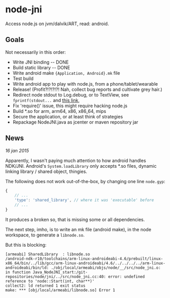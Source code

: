 # node-jni
Access node.js on jvm/dalvik/ART, read: android.

Goals
-----

Not necessarily in this order:
* Write JNI binding -- DONE
* Build static library -- DONE
* Write android make `{Application, Android}.mk` file
* Test build
* Write android app to play with node.js, from a phone/tablet/wearable
* Release! (Profit?!?!?!?! Nah, collect bug reports and cultivate grey hair.)
* Redirect node stdout to Log.debug, or to TextView, see `fprintf(stdout...` and [this link](http://stackoverflow.com/questions/23352592/redirecting-stdin-and-stdout-of-c-program-in-android),
* Fix 'require()' issue, this might require hacking node.js
* Build *.so for arm, arm64, x86, x86_64, mips
* Secure the application, or at least think of strategies
* Repackage NodeJNI.java as jcenter or maven repository jar


News
----

_16 jan 2015_

Apparently, I wasn't paying much attention to how android handles NDK/JNI.
Android's `System.loadLibrary` only accepts *.so files, dynamic linking library / shared object, thingies.

The following does not work out-of-the-box, by changing one line `node.gyp`:
```javascript
{
    // ...
    'type': 'shared_library', // where it was 'executable' before
    // ...
}
```

It produces a broken so, that is missing some or all dependencies.

The next step, imho, is to write an mk file (android make), in the node workspace,
to generate a `libnode.so`.


But this is blocking:

```
[armeabi] SharedLibrary  : libnode.so
/android-ndk-r10/toolchains/arm-linux-androideabi-4.6/prebuilt/linux-x86_64/bin/../lib/gcc/arm-linux-androideabi/4.6/../../../../arm-linux-androideabi/bin/ld: ./obj/local/armeabi/objs/node/__/src/node_jni.o: in function Java_NodeJNI_start:/git-repositories/node/jni/../src/node_jni.cc:40: error: undefined reference to 'node::Start(int, char**)'
collect2: ld returned 1 exit status
make: *** [obj/local/armeabi/libnode.so] Error 1
```
